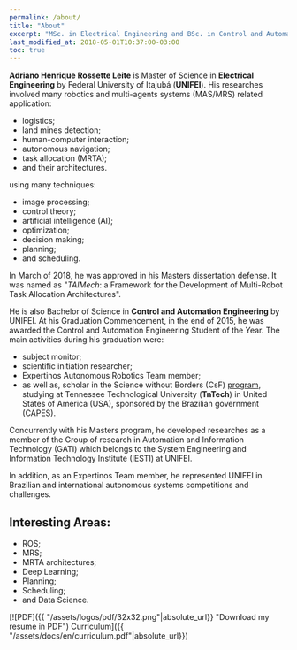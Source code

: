 ```yaml
---
permalink: /about/
title: "About"
excerpt: "MSc. in Electrical Engineering and BSc. in Control and Automation Engineering, nowadays Adriano is focused to become a Data Scientist."
last_modified_at: 2018-05-01T10:37:00-03:00
toc: true
---
```



**Adriano Henrique Rossette Leite** is Master of Science in **Electrical Engineering** by Federal University of Itajubá (**UNIFEI**). His researches involved many robotics and multi-agents systems (MAS/MRS) related application:
- logistics;
- land mines detection;
- human-computer interaction;
- autonomous navigation;
- task allocation (MRTA);
- and their architectures.

using many techniques: 
- image processing;
- control theory;
- artificial intelligence (AI);
- optimization;
- decision making;
- planning;
- and scheduling. 

In March of 2018, he was approved in his Masters dissertation defense. It was named as "*TAlMech*: a Framework for the Development of Multi-Robot Task Allocation Architectures".

He is also Bachelor of Science in **Control and Automation Engineering** by UNIFEI. At his Graduation Commencement, in the end of 2015, he was awarded the Control and Automation Engineering Student of the Year. The main activities during his graduation were: 
- subject monitor;
- scientific initiation researcher;
- Expertinos Autonomous Robotics Team member;
- as well as, scholar in the Science without Borders (CsF) [program](/csf/), studying at Tennessee Technological University (**TnTech**) in United States of America (USA), sponsored by the Brazilian government (CAPES).

Concurrently with his Masters program, he developed researches as a member of the Group of research in Automation and Information Technology (GATI) which belongs to the System Engineering and Information Technology Institute (IESTI) at UNIFEI. 

In addition, as an Expertinos Team member, he represented UNIFEI in Brazilian and international autonomous systems competitions and challenges.

## Interesting Areas: 

- ROS;
- MRS;
- MRTA architectures;
- Deep Learning;
- Planning;
- Scheduling;
- and Data Science.


[![PDF]({{ "/assets/logos/pdf/32x32.png"|absolute_url}} "Download my resume in PDF") Curriculum]({{ "/assets/docs/en/curriculum.pdf"|absolute_url}})